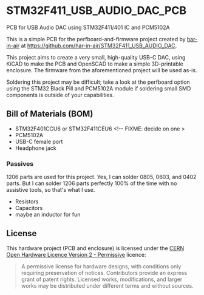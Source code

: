 # STM32F411_USB_AUDIO_DAC_PCB
PCB for USB Audio DAC using STM32F411/401 IC and PCM5102A

This is a simple PCB for the perfboard-and-firmware project created by [har-in-air](https://github.com/har-in-air) at https://github.com/har-in-air/STM32F411_USB_AUDIO_DAC.

This project aims to create a very small, high-quality USB-C DAC, using KiCAD to make the PCB and OpenSCAD to make a simple 3D-printable enclosure. The firmware from the aforementioned project will be used as-is.

Soldering this project may be difficult; take a look at the perfboard option using the STM32 Black Pill and PCM5102A module if soldering small SMD components is outside of your capabilities.

## Bill of Materials (BOM)

* STM32F401CCU6 or STM32F411CEU6 <!-- FIXME: decide on one >
* PCM5102A
* USB-C female port
* Headphone jack

### Passives
1206 parts are used for this project. Yes, I can solder 0805, 0603, and 0402 parts. But I can solder 1206 parts perfectly 100% of the time with no assistive tools, so that's what I use.

* Resistors
* Capacitors
* maybe an inductor for fun

## License
This hardware project (PCB and enclosure) is licensed under the [CERN Open Hardware Licence Version 2 - Permissive](https://choosealicense.com/licenses/cern-ohl-p-2.0/) licence:

> A permissive license for hardware designs, with conditions only requiring preservation of notices. Contributors provide an express grant of patent rights. Licensed works, modifications, and larger works may be distributed under different terms and without sources.
